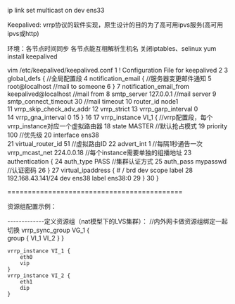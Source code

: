 ip link set multicast on dev ens33

Keepalived:
	vrrp协议的软件实现，原生设计的目的为了高可用ipvs服务(高可用ipvs或http)
	

环境：各节点时间同步
	 各节点能互相解析生机名
	 关闭iptables、selinux	
yum install keepalived
 
  vim /etc/keepalived/keepalived.conf
      1 ! Configuration File for keepalived
      2 
	  3 global_defs {				//全局配置段	
      4    notification_email {		//服务器变更邮件通知
      5         root@localhost		//mail to someone
      6    }
      7    notification_email_from keepalived@localhost		//mail from
      8    smtp_server 127.0.0.1		//mail server
      9    smtp_connect_timeout 30		//mail timeout
     10    router_id node1				
     11    vrrp_skip_check_adv_addr
     12    vrrp_strict
     13    vrrp_garp_interval 0			
     14    vrrp_gna_interval 0
     15 }
     16 
     17 vrrp_instance VI_1 {		//vrrp配置段，每个vrrp_instance对应一个虚拟路由器
     18     state MASTER			//默认抢占模式
     19     priority 100			//优先级
     20     interface ens38			
     21     virtual_router_id 51	//虚拟路由ID
     22     advert_int 1			//每隔1秒通告一次
			vrrp_mcast_net 224.0.0.18	//每个instance需要单独的组播地址
     23     authentication {
     24         auth_type PASS		//集群认证方式
     25         auth_pass mypasswd	//认证密码
     26     }
     27     virtual_ipaddress {
		#	   <IPADDR>/<MASK> brd <IPADDR> dev <STRING> scope <SCOPE> label <LABEL>
     28        192.168.43.141/24 dev ens38 label ens38:0
     29     }
     30 }

===========================================

  资源组配置示例：

-------------定义资源组（nat模型下的LVS集群）：		//内外网卡做资源组绑定一起切换
	vrrp_sync_group VG_1 {		
		group {
		 VI_1
		 VI_2
		}
	}

	vrrp_instance VI_1 {
		eth0
		vip
	}
	vrrp_instance VI_2 {
		eth1
		dip
	}

